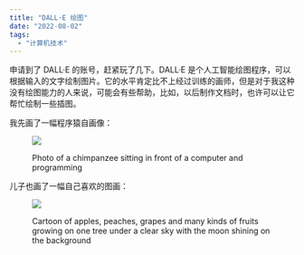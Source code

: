 ```yaml
---
title: "DALL·E 绘图"
date: "2022-08-02"
tags: 
  - "计算机技术"
---
```


申请到了 DALL·E 的账号，赶紧玩了几下。DALL·E 是个人工智能绘图程序，可以根据输入的文字绘制图片。它的水平肯定比不上经过训练的画师，但是对于我这种没有绘图能力的人来说，可能会有些帮助，比如，以后制作文档时，也许可以让它帮忙绘制一些插图。

我先画了一幅程序猿自画像：

<figure>

[![](https://ruanqizhen.wordpress.com/wp-content/uploads/2022/08/dallc2b7e-2022-08-01-20.18.50-photos-of-a-chimpanzee-sitting-on-front-of-a-computer-and-programming.png?w=1024)](https://ruanqizhen.wordpress.com/wp-content/uploads/2022/08/dallc2b7e-2022-08-01-20.18.50-photos-of-a-chimpanzee-sitting-on-front-of-a-computer-and-programming.png)

<figcaption>

Photo of a chimpanzee sitting in front of a computer and programming

</figcaption>

</figure>

儿子也画了一幅自己喜欢的图画：

<figure>

[![](https://ruanqizhen.wordpress.com/wp-content/uploads/2022/08/dallc2b7e-2022-08-01-20.13.36-cartoon-of-apples-peaches-grapes-and-many-kinds-of-fruits-growing-on-one-tree-under-a-clear-sky-with-the-moon-shining-on-the-background.png?w=1024)](https://ruanqizhen.wordpress.com/wp-content/uploads/2022/08/dallc2b7e-2022-08-01-20.13.36-cartoon-of-apples-peaches-grapes-and-many-kinds-of-fruits-growing-on-one-tree-under-a-clear-sky-with-the-moon-shining-on-the-background.png)

<figcaption>

Cartoon of apples, peaches, grapes and many kinds of fruits growing on one tree under a clear sky with the moon shining on the background

</figcaption>

</figure>
